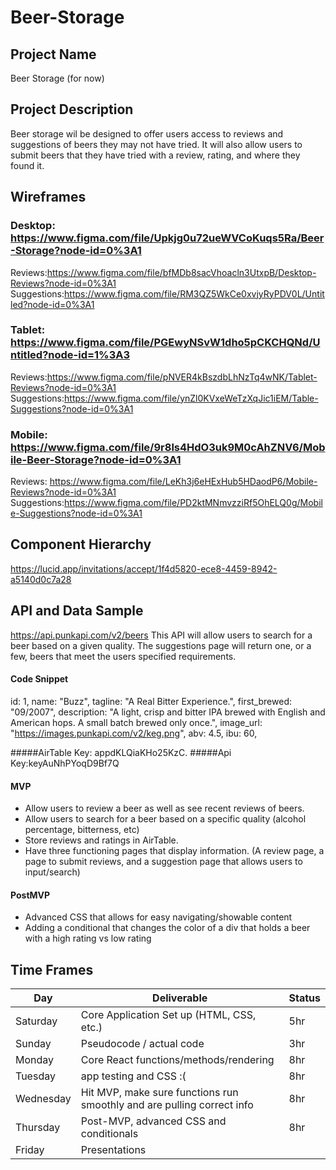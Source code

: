 # Beer-Storage

   
## Project Name

Beer Storage (for now)

## Project Description

Beer storage wil be designed to offer users access to reviews and suggestions of beers they may not have tried. It will also allow users to submit beers that they have tried with a review, rating, and where they found it. 

## Wireframes

### Desktop: https://www.figma.com/file/Upkjg0u72ueWVCoKuqs5Ra/Beer-Storage?node-id=0%3A1
  Reviews:https://www.figma.com/file/bfMDb8sacVhoacln3UtxpB/Desktop-Reviews?node-id=0%3A1
  Suggestions:https://www.figma.com/file/RM3QZ5WkCe0xvjyRyPDV0L/Untitled?node-id=0%3A1
### Tablet: https://www.figma.com/file/PGEwyNSvW1dho5pCKCHQNd/Untitled?node-id=1%3A3
  Reviews:https://www.figma.com/file/pNVER4kBszdbLhNzTq4wNK/Tablet-Reviews?node-id=0%3A1
  Suggestions:https://www.figma.com/file/ynZl0KVxeWeTzXqJic1iEM/Table-Suggestions?node-id=0%3A1
### Mobile: https://www.figma.com/file/9r8ls4HdO3uk9M0cAhZNV6/Mobile-Beer-Storage?node-id=0%3A1
  Reviews: https://www.figma.com/file/LeKh3j6eHExHub5HDaodP6/Mobile-Reviews?node-id=0%3A1
  Suggestions:https://www.figma.com/file/PD2ktMNmvzziRf5OhELQ0g/Mobile-Suggestions?node-id=0%3A1

## Component Hierarchy
https://lucid.app/invitations/accept/1f4d5820-ece8-4459-8942-a5140d0c7a28

## API and Data Sample
https://api.punkapi.com/v2/beers
This API will allow users to search for a beer based on a given quality. The suggestions page will return one, or a few, beers that meet the users specified requirements. 

#### Code Snippet
id: 1,
name: "Buzz",
tagline: "A Real Bitter Experience.",
first_brewed: "09/2007",
description: "A light, crisp and bitter IPA brewed with English and American hops. A small batch brewed only once.",
image_url: "https://images.punkapi.com/v2/keg.png",
abv: 4.5,
ibu: 60,

#####AirTable Key: appdKLQiaKHo25KzC.
#####Api Key:keyAuNhPYoqD9Bf7Q

#### MVP 

- Allow users to review a beer as well as see recent reviews of beers. 
- Allow users to search for a beer based on a specific quality (alcohol percentage, bitterness, etc) 
- Store reviews and ratings in AirTable. 
- Have three functioning pages that display information. (A review page, a page to submit reviews, and a suggestion page that allows users to input/search)

#### PostMVP  

- Advanced CSS that allows for easy navigating/showable content 
- Adding a conditional that changes the color of a div that holds a beer with a high rating vs low rating

## Time Frames

|  Day | Deliverable | Status
|---|---| ---|
|Saturday| Core Application Set up (HTML, CSS, etc.)  | 5hr
|Sunday| Pseudocode / actual code | 3hr
|Monday| Core React functions/methods/rendering | 8hr
|Tuesday| app testing and CSS :( | 8hr
|Wednesday| Hit MVP, make sure functions run smoothly and are pulling correct info  | 8hr
|Thursday| Post-MVP, advanced CSS and conditionals | 8hr
|Friday| Presentations | 



